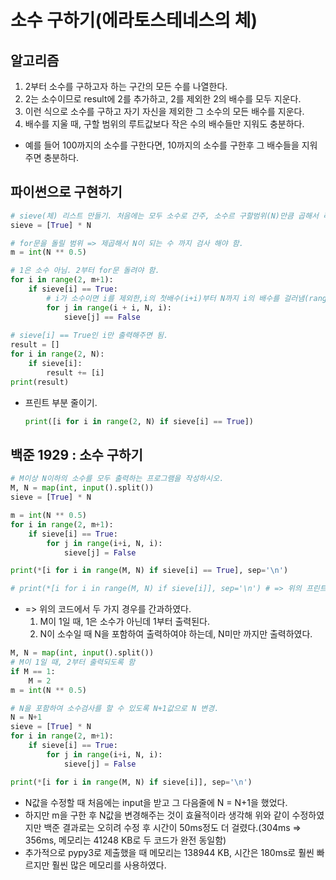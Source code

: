 # 소수 구하기(에라토스테네스의 체)



## 알고리즘

1.  2부터 소수를 구하고자 하는 구간의 모든 수를 나열한다.
2. 2는 소수이므로 result에 2를 추가하고, 2를 제외한 2의 배수를 모두 지운다.
3. 이런 식으로 소수를 구하고 자기 자신을 제외한 그 소수의 모든 배수를 지운다.
4.  배수를 지울 때, 구할 범위의 루트값보다 작은 수의 배수들만 지워도 충분하다.
   - 예를 들어 100까지의 소수를 구한다면, 10까지의 소수를 구한후 그 배수들을 지워주면 충분하다.



## 파이썬으로 구현하기

```python
# sieve(체) 리스트 만들기. 처음에는 모두 소수로 간주, 소수르 구할범위(N)만큼 곱해서 리스트를 만든다
sieve = [True] * N

# for문을 돌릴 범위 => 제곱해서 N이 되는 수 까지 검사 해야 함.
m = int(N ** 0.5)

# 1은 소수 아님. 2부터 for문 돌려야 함.
for i in range(2, m+1):
    if sieve[i] == True:
        # i가 소수이면 i를 제외한,i의 첫배수(i+i)부터 N까지 i의 배수를 걸러냄(range마지막인자 = i)
        for j in range(i + i, N, i):
            sieve[j] == False
            
# sieve[i] == True인 i만 출력해주면 됨.
result = []
for i in range(2, N):
    if sieve[i]:
        result += [i]
print(result)
```

- 프린트 부분 줄이기.

  ```python
  print([i for i in range(2, N) if sieve[i] == True])
  ```

  



## 백준 1929 : 소수 구하기

```python
# M이상 N이하의 소수를 모두 출력하는 프로그램을 작성하시오.
M, N = map(int, input().split())
sieve = [True] * N

m = int(N ** 0.5)
for i in range(2, m+1):
    if sieve[i] == True:
        for j in range(i+i, N, i):
            sieve[j] = False

print(*[i for i in range(M, N) if sieve[i] == True], sep='\n')

# print(*[i for i in range(M, N) if sieve[i]], sep='\n') # => 위의 프린트문과 같음.
```

- => 위의 코드에서 두 가지 경우를 간과하였다.
  1. M이 1일 때, 1은 소수가 아닌데 1부터 출력된다.
  2. N이 소수일 때 N을 포함하여 출력하여야 하는데, N미만 까지만 출력하였다.

```python
M, N = map(int, input().split())
# M이 1일 때, 2부터 출력되도록 함
if M == 1:
    M = 2
m = int(N ** 0.5)

# N을 포함하여 소수검사를 할 수 있도록 N+1값으로 N 변경.
N = N+1
sieve = [True] * N
for i in range(2, m+1):
    if sieve[i] == True:
        for j in range(i+i, N, i):
            sieve[j] = False

print(*[i for i in range(M, N) if sieve[i]], sep='\n')
```

- N값을 수정할 때 처음에는 input을 받고 그 다음줄에 N = N+1을 했었다.
- 하지만 m을 구한 후  N값을 변경해주는 것이 효율적이라 생각해 위와 같이 수정하였지만 백준 결과로는 오히려 수정 후 시간이 50ms정도 더 걸렸다.(304ms => 356ms, 메모리는 41248 KB로 두 코드가 완전 동일함)
- 추가적으로 pypy3로 제출했을 때 메모리는 138944 KB, 시간은 180ms로 훨씬 빠르지만 훨씬 많은 메모리를 사용하였다. 